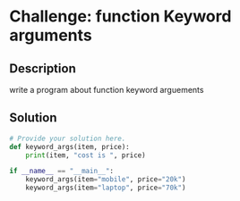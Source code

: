 # Challenge: function Keyword arguments

## Description

write a program about function keyword arguements

## Solution

```python
# Provide your solution here.
def keyword_args(item, price):
    print(item, "cost is ", price)

if __name__ == "__main__":
    keyword_args(item="mobile", price="20k")
    keyword_args(item="laptop", price="70k")
